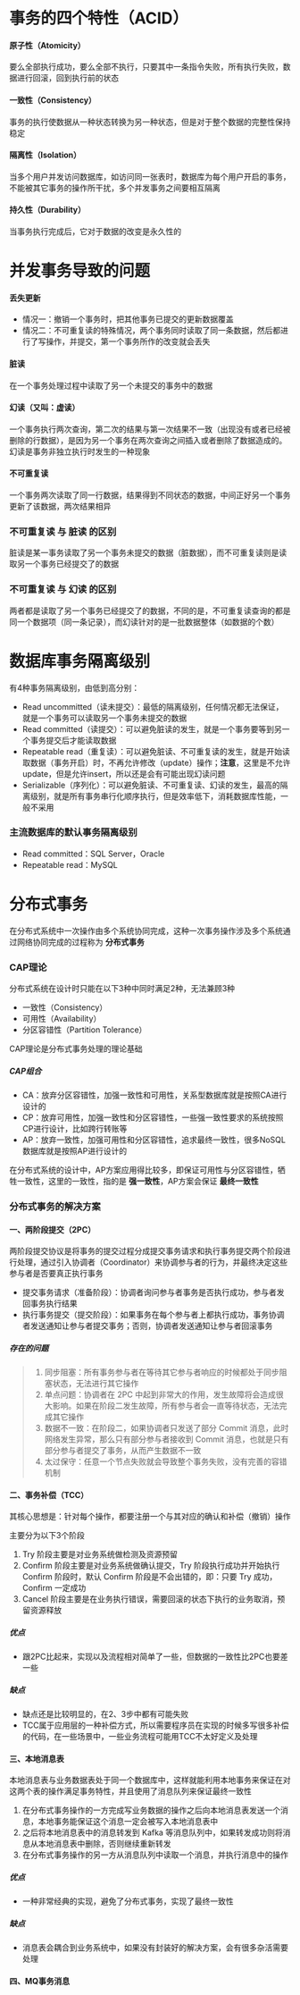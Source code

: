# 事务的四个特性（ACID）

#### 原子性（Atomicity）

要么全部执行成功，要么全部不执行，只要其中一条指令失败，所有执行失败，数据进行回滚，回到执行前的状态

#### 一致性（Consistency）

事务的执行使数据从一种状态转换为另一种状态，但是对于整个数据的完整性保持稳定

#### 隔离性（Isolation）

当多个用户并发访问数据库，如访问同一张表时，数据库为每个用户开启的事务，不能被其它事务的操作所干扰，多个并发事务之间要相互隔离

#### 持久性（Durability）

当事务执行完成后，它对于数据的改变是永久性的



# 并发事务导致的问题

#### 丢失更新

- 情况一：撤销一个事务时，把其他事务已提交的更新数据覆盖
- 情况二：不可重复读的特殊情况，两个事务同时读取了同一条数据，然后都进行了写操作，并提交，第一个事务所作的改变就会丢失

#### 脏读

在一个事务处理过程中读取了另一个未提交的事务中的数据

#### 幻读（又叫：虚读）

一个事务执行两次查询，第二次的结果与第一次结果不一致（出现没有或者已经被删除的行数据），是因为另一个事务在两次查询之间插入或者删除了数据造成的。幻读是事务非独立执行时发生的一种现象

#### 不可重复读

一个事务两次读取了同一行数据，结果得到不同状态的数据，中间正好另一个事务更新了该数据，两次结果相异



### 不可重复读 与 脏读 的区别

脏读是某一事务读取了另一个事务未提交的数据（脏数据），而不可重复读则是读取另一个事务已经提交了的数据

### 不可重复读 与 幻读 的区别

两者都是读取了另一个事务已经提交了的数据，不同的是，不可重复读查询的都是同一个数据项（同一条记录），而幻读针对的是一批数据整体（如数据的个数）



# 数据库事务隔离级别

有4种事务隔离级别，由低到高分别：

- Read uncommitted（读未提交）：最低的隔离级别，任何情况都无法保证，就是一个事务可以读取另一个事务未提交的数据
- Read committed（读提交）：可以避免脏读的发生，就是一个事务要等到另一个事务提交后才能读取数据
- Repeatable read（重复读）：可以避免脏读、不可重复读的发生，就是开始读取数据（事务开启）时，不再允许修改（update）操作；**注意**，这里是不允许update，但是允许insert，所以还是会有可能出现幻读问题
- Serializable（序列化）：可以避免脏读、不可重复读、幻读的发生，最高的隔离级别，就是所有事务串行化顺序执行，但是效率低下，消耗数据库性能，一般不采用

### 主流数据库的默认事务隔离级别

- Read committed：SQL Server，Oracle
- Repeatable read：MySQL



# 分布式事务

在分布式系统中一次操作由多个系统协同完成，这种一次事务操作涉及多个系统通过网络协同完成的过程称为 **分布式事务**

### CAP理论

分布式系统在设计时只能在以下3种中同时满足2种，无法兼顾3种

- 一致性（Consistency）
- 可用性（Availability）
- 分区容错性（Partition Tolerance）

CAP理论是分布式事务处理的理论基础

##### CAP组合

- CA：放弃分区容错性，加强一致性和可用性，关系型数据库就是按照CA进行设计的
- CP：放弃可用性，加强一致性和分区容错性，一些强一致性要求的系统按照CP进行设计，比如跨行转账等
- AP：放弃一致性，加强可用性和分区容错性，追求最终一致性，很多NoSQL数据库就是按照AP进行设计的

在分布式系统的设计中，AP方案应用得比较多，即保证可用性与分区容错性，牺牲一致性，这里的一致性，指的是 **强一致性**，AP方案会保证 **最终一致性**



### 分布式事务的解决方案

#### 一、两阶段提交（2PC）

两阶段提交协议是将事务的提交过程分成提交事务请求和执行事务提交两个阶段进行处理，通过引入协调者（Coordinator）来协调参与者的行为，并最终决定这些参与者是否要真正执行事务

- 提交事务请求（准备阶段）：协调者询问参与者事务是否执行成功，参与者发回事务执行结果
- 执行事务提交（提交阶段）：如果事务在每个参与者上都执行成功，事务协调者发送通知让参与者提交事务；否则，协调者发送通知让参与者回滚事务

##### 存在的问题

> 1. 同步阻塞：所有事务参与者在等待其它参与者响应的时候都处于同步阻塞状态，无法进行其它操作
> 2. 单点问题：协调者在 2PC 中起到非常大的作用，发生故障将会造成很大影响。如果在阶段二发生故障，所有参与者会一直等待状态，无法完成其它操作
> 3. 数据不一致：在阶段二，如果协调者只发送了部分 Commit 消息，此时网络发生异常，那么只有部分参与者接收到 Commit 消息，也就是只有部分参与者提交了事务，从而产生数据不一致
> 4. 太过保守：任意一个节点失败就会导致整个事务失败，没有完善的容错机制

#### 二、事务补偿（TCC）

其核心思想是：针对每个操作，都要注册一个与其对应的确认和补偿（撤销）操作

主要分为以下3个阶段

1. Try 阶段主要是对业务系统做检测及资源预留
2. Confirm 阶段主要是对业务系统做确认提交，Try 阶段执行成功并开始执行 Confirm 阶段时，默认 Confirm 阶段是不会出错的，即：只要 Try 成功，Confirm 一定成功
3. Cancel 阶段主要是在业务执行错误，需要回滚的状态下执行的业务取消，预留资源释放

##### 优点

- 跟2PC比起来，实现以及流程相对简单了一些，但数据的一致性比2PC也要差一些

##### 缺点

- 缺点还是比较明显的，在2、3步中都有可能失败
- TCC属于应用层的一种补偿方式，所以需要程序员在实现的时候多写很多补偿的代码，在一些场景中，一些业务流程可能用TCC不太好定义及处理

#### 三、本地消息表

本地消息表与业务数据表处于同一个数据库中，这样就能利用本地事务来保证在对这两个表的操作满足事务特性，并且使用了消息队列来保证最终一致性

1. 在分布式事务操作的一方完成写业务数据的操作之后向本地消息表发送一个消息，本地事务能保证这个消息一定会被写入本地消息表中
2. 之后将本地消息表中的消息转发到 Kafka 等消息队列中，如果转发成功则将消息从本地消息表中删除，否则继续重新转发
3. 在分布式事务操作的另一方从消息队列中读取一个消息，并执行消息中的操作

##### 优点

- 一种非常经典的实现，避免了分布式事务，实现了最终一致性

##### 缺点

- 消息表会耦合到业务系统中，如果没有封装好的解决方案，会有很多杂活需要处理

#### 四、MQ事务消息